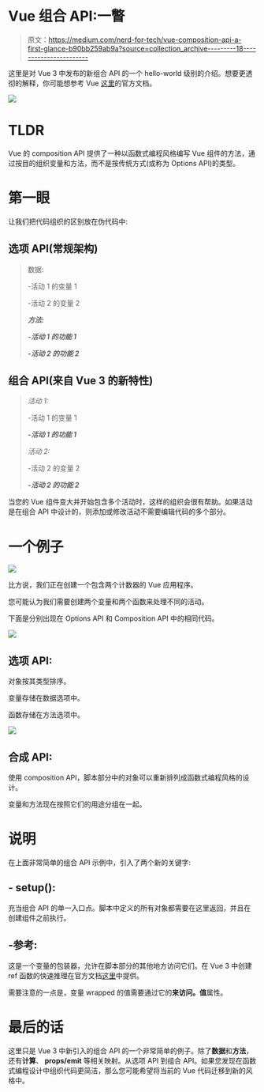 # Vue 组合 API:一瞥

> 原文：<https://medium.com/nerd-for-tech/vue-composition-api-a-first-glance-b90bb259ab9a?source=collection_archive---------18----------------------->

这里是对 Vue 3 中发布的新组合 API 的一个 hello-world 级别的介绍。想要更透彻的解释，你可能想参考 Vue [这里](https://v3.vuejs.org/guide/composition-api-introduction.html)的官方文档。

![](img/6a0513aa42ba8b2b6e66d387ab694a71.png)

# TLDR

Vue 的 composition API 提供了一种以函数式编程风格编写 Vue 组件的方法，通过按目的组织变量和方法，而不是按传统方式(或称为 Options API)的类型。

# 第一眼

让我们把代码组织的区别放在伪代码中:

## 选项 API(常规架构)

> 数据:
> 
> -活动 1 的变量 1
> 
> -活动 2 的变量 2
> 
> ***方法:***
> 
> ***-活动 1 的功能 1***
> 
> ***-活动 2 的功能 2***

## 组合 API(来自 Vue 3 的新特性)

> *活动 1:*
> 
> -活动 1 的变量 1
> 
> ***-活动 1 的功能 1***
> 
> *活动 2:*
> 
> -活动 2 的变量 2
> 
> ***-活动 2 的功能 2***

当您的 Vue 组件变大并开始包含多个活动时，这样的组织会很有帮助。如果活动是在组合 API 中设计的，则添加或修改活动不需要编辑代码的多个部分。

# 一个例子

![](img/b508fcce65f42dea5bc835547cb9552e.png)

比方说，我们正在创建一个包含两个计数器的 Vue 应用程序。

您可能认为我们需要创建两个变量和两个函数来处理不同的活动。

下面是分别出现在 Options API 和 Composition API 中的相同代码。

![](img/234ed8d5c4a32e56b555742f90caa14c.png)

## 选项 API:

对象按其类型排序。

变量存储在数据选项中。

函数存储在方法选项中。

![](img/4e8a1d68fa3c3b16414c9f96c8ec4379.png)

## 合成 API:

使用 composition API，脚本部分中的对象可以重新排列成函数式编程风格的设计。

变量和方法现在按照它们的用途分组在一起。

# 说明

在上面非常简单的组合 API 示例中，引入了两个新的关键字:

## - setup():

充当组合 API 的单一入口点。脚本中定义的所有对象都需要在这里返回，并且在创建组件之前执行。

## -参考:

这是一个变量的包装器，允许在脚本部分的其他地方访问它们。在 Vue 3 中创建 ref 函数的快速推理在官方文档[这里](https://v3.vuejs.org/guide/composition-api-introduction.html#reactive-variables-with-ref)中提供。

需要注意的一点是，变量 wrapped 的值需要通过它的**来访问。值**属性。

# 最后的话

这里只是 Vue 3 中新引入的组合 API 的一个非常简单的例子。除了**数据**和**方法**，还有**计算**、 **props/emit** 等相关映射。从选项 API 到组合 API。如果您发现在函数式编程设计中组织代码更简洁，那么您可能希望将当前的 Vue 代码迁移到新的风格中。